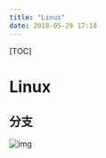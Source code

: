 ```yaml
---
title: "Linux"
date: 2018-05-29 17:18
---
```


[TOC]

# Linux



## 分支

![img](http://futurist.se/gldt/wp-content/uploads/12.10/gldt1210.png)

